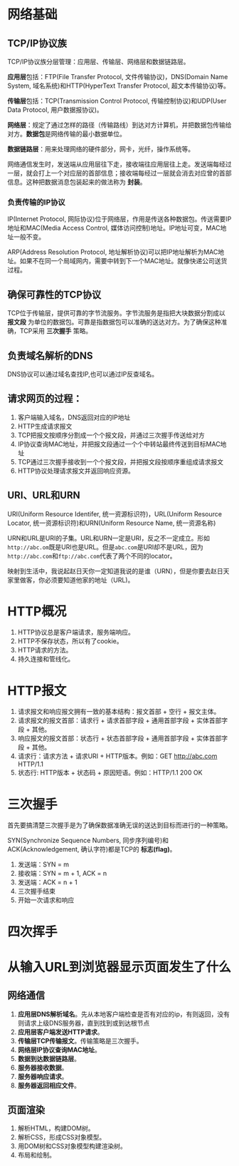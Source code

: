 # 网络基础
## TCP/IP协议族
TCP/IP协议族分层管理：应用层、传输层、网络层和数据链路层。

**应用层**包括：FTP(File Transfer Protocol, 文件传输协议)，DNS(Domain Name System, 域名系统)和HTTP(HyperText Transfer Protocol, 超文本传输协议)等。

**传输层**包括：TCP(Transmission Control Protocol, 传输控制协议)和UDP(User Data Protocol, 用户数据报协议)。

**网络层**：规定了通过怎样的路径（传输路线）到达对方计算机，并把数据包传输给对方。**数据包**是网络传输的最小数据单位。

**数据链路层**：用来处理网络的硬件部分，网卡，光纤，操作系统等。

网络通信发生时，发送端从应用层往下走，接收端往应用层往上走。发送端每经过一层，就会打上一个对应层的首部信息；接收端每经过一层就会消去对应曾的首部信息。这种把数据消息包装起来的做法称为 **封装**。

### 负责传输的IP协议
IP(Internet Protocol, 网际协议)位于网络层，作用是传送各种数据包。传送需要IP地址和MAC(Media Access Control, 媒体访问控制)地址。IP地址可变，MAC地址一般不变。

ARP(Address Resolution Protocol, 地址解析协议)可以把IP地址解析为MAC地址。如果不在同一个局域网内，需要中转到下一个MAC地址。就像快递公司送货过程。

## 确保可靠性的TCP协议
TCP位于传输层，提供可靠的字节流服务。字节流服务是指把大块数据分割成以 **报文段** 为单位的数据包。可靠是指数据包可以准确的送达对方。为了确保这种准确，TCP采用 **三次握手** 策略。

## 负责域名解析的DNS
DNS协议可以通过域名查找IP,也可以通过IP反查域名。

## 请求网页的过程：
1. 客户端输入域名，DNS返回对应的IP地址
2. HTTP生成请求报文
3. TCP把报文按顺序分割成一个个报文段，并通过三次握手传送给对方
4. IP协议查询MAC地址，并把报文段通过一个个中转站最终传送到目标MAC地址
5. TCP通过三次握手接收到一个个报文段，并把报文段按顺序重组成请求报文
6. HTTP协议处理请求报文并返回响应资源。

## URI、URL和URN
URI(Uniform Resource Identifer, 统一资源标识符)，URL(Uniform Resource Locator, 统一资源标识符)和URN(Uniform Resource Name, 统一资源名称)

URN和URL是URI的子集。URL和URN一定是URI，反之不一定成立。形如`http://abc.om`既是URI也是URL。但是`abc.com`是URI却不是URL，因为`http://abc.com`和`ftp://abc.com`代表了两个不同的locator。

映射到生活中，我说起赵日天你一定知道我说的是谁（URN），但是你要去赵日天家里做客，你必须要知道他家的地址（URL)。

# HTTP概况
1. HTTP协议总是客户端请求，服务端响应。
2. HTTP不保存状态，所以有了cookie。
3. HTTP请求的方法。
4. 持久连接和管线化。

# HTTP报文
1. 请求报文和响应报文拥有一致的基本结构：报文首部 + 空行 + 报文主体。
2. 请求报文的报文首部：请求行 + 请求首部字段 + 通用首部字段 + 实体首部字段 + 其他。
3. 响应报文的报文首部：状态行 + 状态首部字段 + 通用首部字段 + 实体首部字段 + 其他。
4. 请求行：请求方法 + 请求URI + HTTP版本。例如：GET http://abc.com HTTP/1.1
5. 状态行: HTTP版本 + 状态码 + 原因短语。例如：HTTP/1.1 200 OK

# 三次握手
首先要搞清楚三次握手是为了确保数据准确无误的送达到目标而进行的一种策略。

SYN(Synchronize Sequence Numbers, 同步序列编号)和ACK(Acknowledgement, 确认字符)都是TCP的 **标志(flag)**。
1. 发送端：SYN = m
2. 接收端：SYN = m + 1, ACK = n
3. 发送端：ACK = n + 1
4. 三次握手结束
5. 开始一次请求和响应

# 四次挥手

# 从输入URL到浏览器显示页面发生了什么
## 网络通信
1. **应用层DNS解析域名**。先从本地客户端检查是否有对应的ip，有则返回，没有则请求上级DNS服务器，直到找到或到达根节点
2. **应用层客户端发送HTTP请求**。
3. **传输层TCP传输报文**。传输策略是三次握手。
4. **网络层IP协议查询MAC地址**。
5. **数据到达数据链路层**。
6. **服务器接收数据**。
7. **服务器响应请求**。
8. **服务器返回相应文件**。
## 页面渲染
1. 解析HTML，构建DOM树。
2. 解析CSS，形成CSS对象模型。
3. 用DOM树和CSS对象模型构建渲染树。
4. 布局和绘制。 